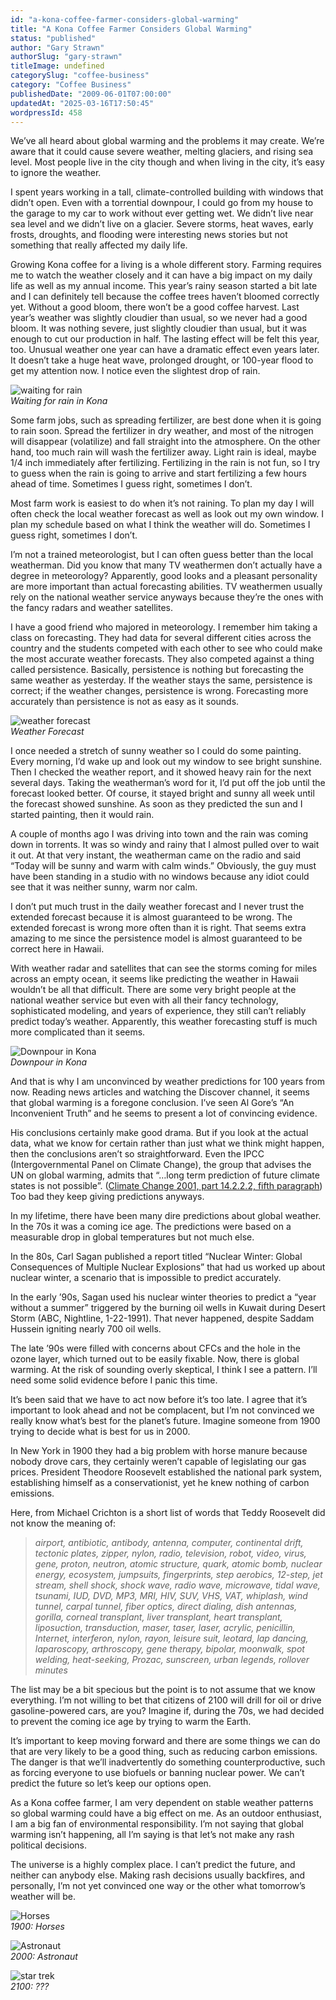 ```yaml
---
id: "a-kona-coffee-farmer-considers-global-warming"
title: "A Kona Coffee Farmer Considers Global Warming"
status: "published"
author: "Gary Strawn"
authorSlug: "gary-strawn"
titleImage: undefined
categorySlug: "coffee-business"
category: "Coffee Business"
publishedDate: "2009-06-01T07:00:00"
updatedAt: "2025-03-16T17:50:45"
wordpressId: 458
---
```


We’ve all heard about global warming and the problems it may create. We’re aware that it could cause severe weather, melting glaciers, and rising sea level. Most people live in the city though and when living in the city, it’s easy to ignore the weather.

I spent years working in a tall, climate-controlled building with windows that didn’t open. Even with a torrential downpour, I could go from my house to the garage to my car to work without ever getting wet. We didn’t live near sea level and we didn’t live on a glacier. Severe storms, heat waves, early frosts, droughts, and flooding were interesting news stories but not something that really affected my daily life.

Growing Kona coffee for a living is a whole different story. Farming requires me to watch the weather closely and it can have a big impact on my daily life as well as my annual income. This year’s rainy season started a bit late and I can definitely tell because the coffee trees haven’t bloomed correctly yet. Without a good bloom, there won’t be a good coffee harvest. Last year’s weather was slightly cloudier than usual, so we never had a good bloom. It was nothing severe, just slightly cloudier than usual, but it was enough to cut our production in half. The lasting effect will be felt this year, too. Unusual weather one year can have a dramatic effect even years later. It doesn’t take a huge heat wave, prolonged drought, or 100-year flood to get my attention now. I notice even the slightest drop of rain.

![waiting for rain](Rain1.jpg)  
*Waiting for rain in Kona*

Some farm jobs, such as spreading fertilizer, are best done when it is going to rain soon. Spread the fertilizer in dry weather, and most of the nitrogen will disappear (volatilize) and fall straight into the atmosphere. On the other hand, too much rain will wash the fertilizer away. Light rain is ideal, maybe 1/4 inch immediately after fertilizing. Fertilizing in the rain is not fun, so I try to guess when the rain is going to arrive and start fertilizing a few hours ahead of time. Sometimes I guess right, sometimes I don’t.

Most farm work is easiest to do when it’s not raining. To plan my day I will often check the local weather forecast as well as look out my own window. I plan my schedule based on what I think the weather will do. Sometimes I guess right, sometimes I don’t.

I’m not a trained meteorologist, but I can often guess better than the local weatherman. Did you know that many TV weathermen don’t actually have a degree in meteorology? Apparently, good looks and a pleasant personality are more important than actual forecasting abilities. TV weathermen usually rely on the national weather service anyways because they’re the ones with the fancy radars and weather satellites.

I have a good friend who majored in meteorology. I remember him taking a class on forecasting. They had data for several different cities across the country and the students competed with each other to see who could make the most accurate weather forecasts. They also competed against a thing called persistence. Basically, persistence is nothing but forecasting the same weather as yesterday. If the weather stays the same, persistence is correct; if the weather changes, persistence is wrong. Forecasting more accurately than persistence is not as easy as it sounds.

![weather forecast](forecast.gif)  
*Weather Forecast*

I once needed a stretch of sunny weather so I could do some painting. Every morning, I’d wake up and look out my window to see bright sunshine. Then I checked the weather report, and it showed heavy rain for the next several days. Taking the weatherman’s word for it, I’d put off the job until the forecast looked better. Of course, it stayed bright and sunny all week until the forecast showed sunshine. As soon as they predicted the sun and I started painting, then it would rain.

A couple of months ago I was driving into town and the rain was coming down in torrents. It was so windy and rainy that I almost pulled over to wait it out. At that very instant, the weatherman came on the radio and said “Today will be sunny and warm with calm winds.” Obviously, the guy must have been standing in a studio with no windows because any idiot could see that it was neither sunny, warm nor calm.

I don’t put much trust in the daily weather forecast and I never trust the extended forecast because it is almost guaranteed to be wrong. The extended forecast is wrong more often than it is right. That seems extra amazing to me since the persistence model is almost guaranteed to be correct here in Hawaii.

With weather radar and satellites that can see the storms coming for miles across an empty ocean, it seems like predicting the weather in Hawaii wouldn’t be all that difficult. There are some very bright people at the national weather service but even with all their fancy technology, sophisticated modeling, and years of experience, they still can’t reliably predict today’s weather. Apparently, this weather forecasting stuff is much more complicated than it seems.

![Downpour in Kona](Downpour.jpg)  
*Downpour in Kona*

And that is why I am unconvinced by weather predictions for 100 years from now. Reading news articles and watching the Discover channel, it seems that global warming is a foregone conclusion. I’ve seen Al Gore’s “An Inconvenient Truth” and he seems to present a lot of convincing evidence.

His conclusions certainly make good drama. But if you look at the actual data, what we know for certain rather than just what we think might happen, then the conclusions aren’t so straightforward. Even the IPCC (Intergovernmental Panel on Climate Change), the group that advises the UN on global warming, admits that “…long term prediction of future climate states is not possible”. ([Climate Change 2001, part 14.2.2.2, fifth paragraph](https://web.archive.org/web/20181123014117/http://www.ipcc.ch/ipccreports/tar/wg1/505.htm)) Too bad they keep giving predictions anyways.

In my lifetime, there have been many dire predictions about global weather. In the 70s it was a coming ice age. The predictions were based on a measurable drop in global temperatures but not much else.

In the 80s, Carl Sagan published a report titled “Nuclear Winter: Global Consequences of Multiple Nuclear Explosions” that had us worked up about nuclear winter, a scenario that is impossible to predict accurately.

In the early ’90s, Sagan used his nuclear winter theories to predict a “year without a summer” triggered by the burning oil wells in Kuwait during Desert Storm (ABC, Nightline, 1-22-1991). That never happened, despite Saddam Hussein igniting nearly 700 oil wells.

The late ’90s were filled with concerns about CFCs and the hole in the ozone layer, which turned out to be easily fixable. Now, there is global warming. At the risk of sounding overly skeptical, I think I see a pattern. I’ll need some solid evidence before I panic this time.

It’s been said that we have to act now before it’s too late. I agree that it’s important to look ahead and not be complacent, but I’m not convinced we really know what’s best for the planet’s future. Imagine someone from 1900 trying to decide what is best for us in 2000.

In New York in 1900 they had a big problem with horse manure because nobody drove cars, they certainly weren’t capable of legislating our gas prices. President Theodore Roosevelt established the national park system, establishing himself as a conservationist, yet he knew nothing of carbon emissions.

Here, from Michael Crichton is a short list of words that Teddy Roosevelt did not know the meaning of:

> *airport, antibiotic, antibody, antenna, computer, continental drift, tectonic plates, zipper, nylon, radio, television, robot, video, virus, gene, proton, neutron, atomic structure, quark, atomic bomb, nuclear energy, ecosystem, jumpsuits, fingerprints, step aerobics, 12-step, jet stream, shell shock, shock wave, radio wave, microwave, tidal wave, tsunami, IUD, DVD, MP3, MRI, HIV, SUV, VHS, VAT, whiplash, wind tunnel, carpal tunnel, fiber optics, direct dialing, dish antennas, gorilla, corneal transplant, liver transplant, heart transplant, liposuction, transduction, maser, taser, laser, acrylic, penicillin, Internet, interferon, nylon, rayon, leisure suit, leotard, lap dancing, laparoscopy, arthroscopy, gene therapy, bipolar, moonwalk, spot welding, heat-seeking, Prozac, sunscreen, urban legends, rollover minutes*

The list may be a bit specious but the point is to not assume that we know everything. I’m not willing to bet that citizens of 2100 will drill for oil or drive gasoline-powered cars, are you? Imagine if, during the 70s, we had decided to prevent the coming ice age by trying to warm the Earth.

It’s important to keep moving forward and there are some things we can do that are very likely to be a good thing, such as reducing carbon emissions. The danger is that we’ll inadvertently do something counterproductive, such as forcing everyone to use biofuels or banning nuclear power. We can’t predict the future so let’s keep our options open.

As a Kona coffee farmer, I am very dependent on stable weather patterns so global warming could have a big effect on me. As an outdoor enthusiast, I am a big fan of environmental responsibility. I’m not saying that global warming isn’t happening, all I’m saying is that let’s not make any rash political decisions.

The universe is a highly complex place. I can’t predict the future, and neither can anybody else. Making rash decisions usually backfires, and personally, I’m not yet convinced one way or the other what tomorrow’s weather will be.

![Horses](Horses.jpg)  
*1900: Horses*

![Astronaut](Astronaut.jpg)  
*2000: Astronaut*

![star trek](Transporter.jpg)  
*2100: ???*
